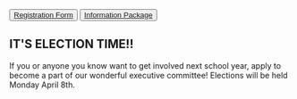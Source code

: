 <button>
    <a href="https://forms.gle/NfRVeY1WsuxxtbHF9" target="_blank">
        Registration Form
    </a>
</button>

<button>
    <a href="https://docs.google.com/document/d/1eyvj_pSuw5cVNanIrMyi0zxx7ns8x1Q7HVo-XAjxObo/edit?usp=sharing" target="_blank">
        Information Package
    </a>
</button>

## IT'S ELECTION TIME!! 

If you or anyone you know want to get involved next school year, apply to become a part of our wonderful executive committee! Elections will be held Monday April 8th.